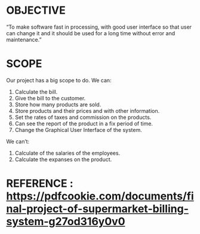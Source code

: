 


# OBJECTIVE

“To make software fast in processing, with good user interface so that user can change it and it should be used for a long time without error and maintenance.”


# SCOPE 

Our project has a big scope to do.
We can:
1. Calculate the bill.
2. Give the bill to the customer. 
3. Store how many products are sold.
4. Store products and their prices and with other information. 
5. Set the rates of taxes and commission on the products.
6. Can see the report of the product in a fix period of time. 
7. Change the Graphical User Interface of the system.  

We can’t:  
1. Calculate of the salaries of the employees.  
2. Calculate the expanses on the product. 


# REFERENCE : https://pdfcookie.com/documents/final-project-of-supermarket-billing-system-g27od316y0v0
